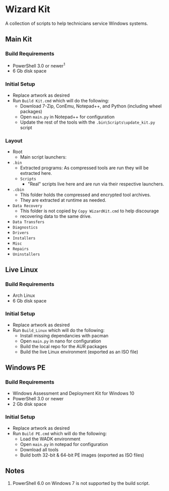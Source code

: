 # Wizard Kit #

A collection of scripts to help technicians service Windows systems.

## Main Kit ##

### Build Requirements ###

* PowerShell 3.0 or newer<sup>1</sup>
* 6 Gb disk space

### Initial Setup ###

* Replace artwork as desired
* Run `Build Kit.cmd` which will do the following:
  * Download 7-Zip, ConEmu, Notepad++, and Python (including wheel packages)
  * Open `main.py` in Notepad++ for configuration
  * Update the rest of the tools with the `.bin\Scripts\update_kit.py` script

### Layout ###

* Root
  * Main script launchers:
* `.bin`
  * Extracted programs: As compressed tools are run they will be extracted here.
  * `Scripts`
    * "Real" scripts live here and are run via their respective launchers.
* `.cbin`
  * This folder holds the compressed and encrypted tool archives.
  * They are extracted at runtime as needed.
* `Data Recovery`
  * This folder is not copied by `Copy WizardKit.cmd` to help discourage
  * recovering data to the same drive.
* `Data Transfers`
* `Diagnostics`
* `Drivers`
* `Installers`
* `Misc`
* `Repairs`
* `Uninstallers`

## Live Linux ##

### Build Requirements ###

* Arch Linux
* 6 Gb disk space

### Initial Setup ###

* Replace artwork as desired
* Run `Build_Linux` which will do the following:
  * Install missing dependancies with pacman
  * Open `main.py` in nano for configuration
  * Build the local repo for the AUR packages
  * Build the live Linux environment (exported as an ISO file)

## Windows PE ##

### Build Requirements ###

* Windows Assessment and Deployment Kit for Windows 10
* PowerShell 3.0 or newer
* 2 Gb disk space

### Initial Setup ###

* Replace artwork as desired
* Run `Build PE.cmd` which will do the following:
  * Load the WADK environment
  * Open `main.py` in notepad for configuration
  * Download all tools
  * Build both 32-bit & 64-bit PE images (exported as ISO files)

## Notes ##
1. PowerShell 6.0 on Windows 7 is not supported by the build script.
